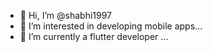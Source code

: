 - 👋 Hi, I’m @shabhi1997
- 👀 I’m interested in developing mobile apps...
- 🌱 I’m currently a flutter developer ...

<!---
shabhi1997/shabhi1997 is a ✨ special ✨ repository because its `README.md` (this file) appears on your GitHub profile.
You can click the Preview link to take a look at your changes.
--->
